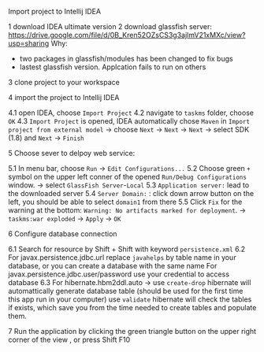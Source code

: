 Import project to Intellij IDEA

1 download IDEA ultimate version
2 download glassfish server: 
https://drive.google.com/file/d/0B_Kren52OZsCS3g3ajlmV21xMXc/view?usp=sharing
Why: 
+ two packages in glassfish/modules has been changed to fix bugs
+ lastest glassfish version. Applcation fails to run on others

3 clone project to your workspace

4 import the project to Intellij IDEA 

4.1 open IDEA, choose `Import Project`
4.2 navigate to `taskms` folder, choose `OK`
4.3 `Import Project` is opened, IDEA automatically chose `Maven` in `Import project from external model` -> choose `Next` -> `Next` -> `Next` -> select SDK (1.8) and `Next` -> `Finish`

5 Choose sever to delpoy web service:

5.1 In menu bar, choose `Run` -> `Edit Configurations...`
5.2 Choose green `+` symbol on the upper left conner of the opened `Run/Debug Configurations` window. ->  select `GlassFish Server`-`Local`
5.3 `Application server:` lead to the downloaded server
5.4 `Server Domain:` : click down arrow button on the left, you should be able to select `domain1` from there
5.5 Click `Fix` for the warning at the bottom: `Warning: No artifacts marked for deployment`. -> `taskms:war exploded` -> `Apply` -> `OK` 

6 Configure database connection

6.1 Search for resource by Shift + Shift with keyword `persistence.xml`
6.2
For javax.persistence.jdbc.url replace `javahelps` by table name in your database, or you can create a database with the same name
For javax.persistence.jdbc.user/password use your credential to access database 
6.3 For hibernate.hbm2ddl.auto -> 
use `create-drop` hibernate will automattically generate database table (should be used for the first time this app run in your computer)
use `validate` hibernate will check the tables if exists, which save you from the time needed to create tables and populate them.

7 Run the application by clicking the green triangle button on the upper right corner of the view , or press Shift F10

